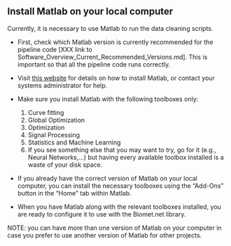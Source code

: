 ## Install Matlab on your local computer

Currently, it is necessary to use Matlab to run the data cleaning scripts. 

* First, check which Matlab version is currently recommended for the pipeline code [XXX link to Software_Overview_Current_Recommended_Versions.md]. This is important so that all the pipeline code runs correctly. 

* Visit <a href="https://www.mathworks.com/help/install/ug/install-products-with-internet-connection.html" target="_blank">this website</a> for details on how to install Matlab, or contact your systems administrator for help. 

* Make sure you install Matlab with the following toolboxes only:
    1. Curve fitting
    2. Global Optimization
    3. Optimization
    4. Signal Processing
    5. Statistics and Machine Learning
    6. If you see something else that you may want to try, go for it (e.g., Neural Networks,…) but having every available toolbox installed is a waste of your disk space.

* If you already have the correct version of Matlab on your local computer, you can install the necessary toolboxes using the “Add-Ons” button in the “Home” tab within Matlab.

* When you have Matlab along with the relevant toolboxes installed, you are ready to configure it to use with the Biomet.net library.

NOTE: you can have more than one version of Matlab on your computer in case you prefer to use another version of Matlab for other projects.